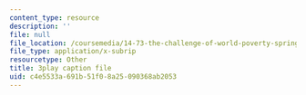 ```yaml
---
content_type: resource
description: ''
file: null
file_location: /coursemedia/14-73-the-challenge-of-world-poverty-spring-2011/c4e5533a691b51f08a25090368ab2053_Yh6r3I821ng.vtt
file_type: application/x-subrip
resourcetype: Other
title: 3play caption file
uid: c4e5533a-691b-51f0-8a25-090368ab2053
---
```

